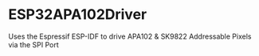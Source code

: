 # ESP32APA102Driver
Uses the Espressif ESP-IDF to drive APA102 &amp; SK9822 Addressable Pixels via the SPI Port
